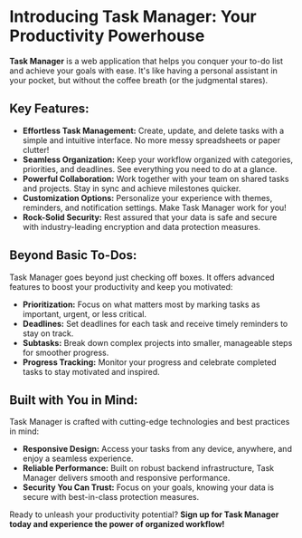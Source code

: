 # Introducing Task Manager: Your Productivity Powerhouse

**Task Manager** is a web application that helps you conquer your to-do list and achieve your goals with ease. It's like having a personal assistant in your pocket, but without the coffee breath (or the judgmental stares).

## Key Features:

- **Effortless Task Management:** Create, update, and delete tasks with a simple and intuitive interface. No more messy spreadsheets or paper clutter!
- **Seamless Organization:** Keep your workflow organized with categories, priorities, and deadlines. See everything you need to do at a glance.
- **Powerful Collaboration:** Work together with your team on shared tasks and projects. Stay in sync and achieve milestones quicker.
- **Customization Options:** Personalize your experience with themes, reminders, and notification settings. Make Task Manager work for you!
- **Rock-Solid Security:** Rest assured that your data is safe and secure with industry-leading encryption and data protection measures.

## Beyond Basic To-Dos:

Task Manager goes beyond just checking off boxes. It offers advanced features to boost your productivity and keep you motivated:

- **Prioritization:** Focus on what matters most by marking tasks as important, urgent, or less critical.
- **Deadlines:** Set deadlines for each task and receive timely reminders to stay on track.
- **Subtasks:** Break down complex projects into smaller, manageable steps for smoother progress.
- **Progress Tracking:** Monitor your progress and celebrate completed tasks to stay motivated and inspired.

## Built with You in Mind:

Task Manager is crafted with cutting-edge technologies and best practices in mind:

- **Responsive Design:** Access your tasks from any device, anywhere, and enjoy a seamless experience.
- **Reliable Performance:** Built on robust backend infrastructure, Task Manager delivers smooth and responsive performance.
- **Security You Can Trust:** Focus on your goals, knowing your data is secure with best-in-class protection measures.

Ready to unleash your productivity potential? **Sign up for Task Manager today and experience the power of organized workflow!**
